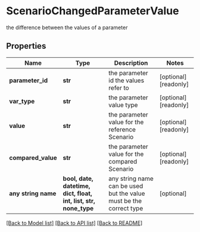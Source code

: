 # ScenarioChangedParameterValue

the difference between the values of a parameter

## Properties
Name | Type | Description | Notes
------------ | ------------- | ------------- | -------------
**parameter_id** | **str** | the parameter id the values refer to | [optional] [readonly] 
**var_type** | **str** | the parameter value type | [optional] [readonly] 
**value** | **str** | the parameter value for the reference Scenario | [optional] [readonly] 
**compared_value** | **str** | the parameter value for the compared Scenario | [optional] [readonly] 
**any string name** | **bool, date, datetime, dict, float, int, list, str, none_type** | any string name can be used but the value must be the correct type | [optional]

[[Back to Model list]](../README.md#documentation-for-models) [[Back to API list]](../README.md#documentation-for-api-endpoints) [[Back to README]](../README.md)


